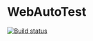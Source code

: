 # WebAutoTest
[![Build status](https://ci.appveyor.com/api/projects/status/rk3b7fcosmyx217j?svg=true)](https://ci.appveyor.com/project/SvetlanaKS/webautotest)
